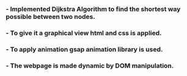 ### - Implemented **Dijkstra Algorithm** to find the shortest way possible between two nodes.
### - To give it a graphical view html and css is applied.
### - To apply animation gsap animation library is used.
### - The webpage is made dynamic by DOM manipulation.
